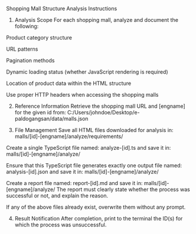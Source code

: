 Shopping Mall Structure Analysis Instructions
1. Analysis Scope
For each shopping mall, analyze and document the following:

Product category structure

URL patterns

Pagination methods

Dynamic loading status (whether JavaScript rendering is required)

Location of product data within the HTML structure

Use proper HTTP headers when accessing the shopping malls

2. Reference Information
Retrieve the shopping mall URL and [engname] for the given id from:
C:/Users/johndoe/Desktop/e-paldogangsan/data/malls.json

3. File Management
Save all HTML files downloaded for analysis in:
malls/[id]-[engname]/analyze/requirements/

Create a single TypeScript file named:
analyze-[id].ts
and save it in:
malls/[id]-[engname]/analyze/

Ensure that this TypeScript file generates exactly one output file named:
analysis-[id].json
and save it in:
malls/[id]-[engname]/analyze/

Create a report file named:
report-[id].md
and save it in:
malls/[id]-[engname]/analyze/
The report must clearly state whether the process was successful or not, and explain the reason.

If any of the above files already exist, overwrite them without any prompt.

4. Result Notification
After completion, print to the terminal the ID(s) for which the process was unsuccessful.